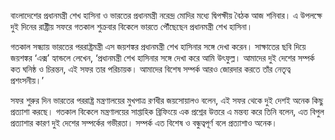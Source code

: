 বাংলাদেশের প্রধানমন্ত্রী শেখ হাসিনা ও ভারতের প্রধানমন্ত্রী নরেন্দ্র মোদির মধ্যে দ্বিপক্ষীয় বৈঠক আজ শনিবার। এ উপলক্ষে দুই দিনের রাষ্ট্রীয় সফরে গতকাল শুক্রবার বিকেলে ভারতে পৌঁছেছেন প্রধানমন্ত্রী শেখ হাসিনা।

গতকাল সন্ধ্যায় ভারতের পররাষ্ট্রমন্ত্রী এস জয়শঙ্কর প্রধানমন্ত্রী শেখ হাসিনার সঙ্গে দেখা করেন। সাক্ষাতের ছবি দিয়ে জয়শঙ্কর ‘এক্স’ হ্যান্ডলে লেখেন, ‘প্রধানমন্ত্রী শেখ হাসিনার সঙ্গে দেখা করে আমি উৎফুল্ল। আমাদের দুই দেশের সম্পর্ক কত ঘনিষ্ঠ ও চিরন্তন, এই সফর তার পরিচায়ক। আমাদের বিশেষ সম্পর্ক আরও জোরদার করতে তাঁর নেতৃত্ব প্রশংসনীয়।’

সফর শুরুর দিন ভারতের পররাষ্ট্র মন্ত্রণালয়ের মুখপাত্র রণধীর জয়সোয়ালও বলেন, এই সফর থেকে দুই দেশই অনেক কিছু প্রত্যাশা করছে। গতকাল বিকেলে মন্ত্রণালয়ের সাপ্তাহিক ব্রিফিংয়ে এক প্রশ্নের উত্তরে এ মন্তব্য করে তিনি বলেন, এত বিপুল প্রত্যাশার কারণ দুই দেশের সম্পর্কের গভীরতা। সম্পর্ক এত বিশেষ ও বন্ধুত্বপূর্ণ বলে প্রত্যাশাও অনেক।
